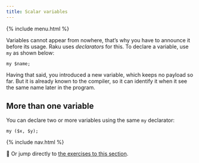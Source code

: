```yaml
---
title: Scalar variables
---
```


{% include menu.html %}

Variables cannot appear from nowhere, that’s why you have to announce it before its usage. Raku uses _declarators_ for this. To declare a variable, use `my` as shown below:

    my $name;

Having that said, you introduced a new variable, which keeps no payload so far. But it is already known to the compiler, so it can identify it when it see the same name later in the program.

## More than one variable

You can declare two or more variables using the same `my` declarator:

    my ($x, $y);

{% include nav.html %}

💪 Or jump directly to [the exercises to this section](../exercises).

